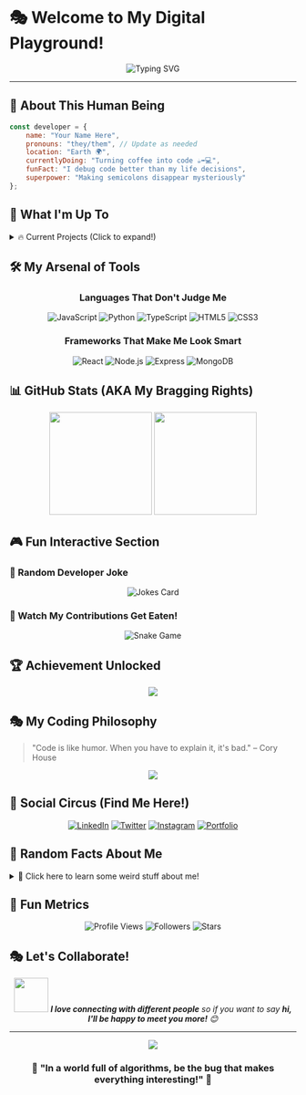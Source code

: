 # 🎭 Welcome to My Digital Playground! 

<div align="center">
  <img src="https://readme-typing-svg.herokuapp.com?font=Fira+Code&pause=1000&color=36BCF7&center=true&vCenter=true&width=435&lines=Hey+there!+I'm+a+Developer+%F0%9F%91%A8%E2%80%8D%F0%9F%92%BB;Welcome+to+my+GitHub+profile!;Let's+build+something+amazing+together!" alt="Typing SVG" />
</div>

---

## 🎪 About This Human Being

```javascript
const developer = {
    name: "Your Name Here",
    pronouns: "they/them", // Update as needed
    location: "Earth 🌍",
    currentlyDoing: "Turning coffee into code ☕➡️💻",
    funFact: "I debug code better than my life decisions",
    superpower: "Making semicolons disappear mysteriously"
};
```

## 🎯 What I'm Up To

<details>
<summary>🔥 Current Projects (Click to expand!)</summary>

- 🚀 **Project Alpha**: Building the next big thing (spoiler: it's probably another to-do app)
- 🎮 **Game Dev**: Creating games that are definitely not Flappy Bird clones
- 📱 **Mobile Magic**: Apps that make your phone smarter than you
- 🤖 **AI Experiments**: Teaching machines to be as confused as I am

</details>

## 🛠️ My Arsenal of Tools

<div align="center">

### Languages That Don't Judge Me
![JavaScript](https://img.shields.io/badge/-JavaScript-F7DF1E?style=for-the-badge&logo=javascript&logoColor=black)
![Python](https://img.shields.io/badge/-Python-3776AB?style=for-the-badge&logo=python&logoColor=white)
![TypeScript](https://img.shields.io/badge/-TypeScript-3178C6?style=for-the-badge&logo=typescript&logoColor=white)
![HTML5](https://img.shields.io/badge/-HTML5-E34F26?style=for-the-badge&logo=html5&logoColor=white)
![CSS3](https://img.shields.io/badge/-CSS3-1572B6?style=for-the-badge&logo=css3&logoColor=white)

### Frameworks That Make Me Look Smart
![React](https://img.shields.io/badge/-React-61DAFB?style=for-the-badge&logo=react&logoColor=black)
![Node.js](https://img.shields.io/badge/-Node.js-339933?style=for-the-badge&logo=node.js&logoColor=white)
![Express](https://img.shields.io/badge/-Express-000000?style=for-the-badge&logo=express&logoColor=white)
![MongoDB](https://img.shields.io/badge/-MongoDB-47A248?style=for-the-badge&logo=mongodb&logoColor=white)

</div>

## 📊 GitHub Stats (AKA My Bragging Rights)

<div align="center">
  <img height="180em" src="https://github-readme-stats.vercel.app/api?username=YOUR_GITHUB_USERNAME&show_icons=true&theme=radical&include_all_commits=true&count_private=true"/>
  <img height="180em" src="https://github-readme-stats.vercel.app/api/top-langs/?username=YOUR_GITHUB_USERNAME&layout=compact&theme=radical"/>
</div>

## 🎮 Fun Interactive Section

### 🎲 Random Developer Joke
<!-- Joke API -->
<div align="center">
  <img src="https://readme-jokes.vercel.app/api?theme=radical" alt="Jokes Card" />
</div>

### 🐍 Watch My Contributions Get Eaten!
<div align="center">
  <img src="https://github.com/YOUR_GITHUB_USERNAME/YOUR_GITHUB_USERNAME/blob/output/github-contribution-grid-snake.svg" alt="Snake Game"/>
</div>

## 🏆 Achievement Unlocked

<div align="center">
  <img src="https://github-profile-trophy.vercel.app/?username=YOUR_GITHUB_USERNAME&theme=radical&no-frame=true&no-bg=false&margin-w=4" />
</div>

## 🎭 My Coding Philosophy

> "Code is like humor. When you have to explain it, it's bad." – Cory House

<div align="center">
  <img src="https://quotes-github-readme.vercel.app/api?type=horizontal&theme=radical" />
</div>

## 🎪 Social Circus (Find Me Here!)

<div align="center">

[![LinkedIn](https://img.shields.io/badge/-LinkedIn-0077B5?style=for-the-badge&logo=linkedin&logoColor=white)](https://linkedin.com/in/YOUR_LINKEDIN)
[![Twitter](https://img.shields.io/badge/-Twitter-1DA1F2?style=for-the-badge&logo=twitter&logoColor=white)](https://twitter.com/YOUR_TWITTER)
[![Instagram](https://img.shields.io/badge/-Instagram-E4405F?style=for-the-badge&logo=instagram&logoColor=white)](https://instagram.com/YOUR_INSTAGRAM)
[![Portfolio](https://img.shields.io/badge/-Portfolio-FF5722?style=for-the-badge&logo=google-chrome&logoColor=white)](https://YOUR_WEBSITE.com)

</div>

## 🎯 Random Facts About Me

<details>
<summary>🤔 Click here to learn some weird stuff about me!</summary>

- 🌙 I'm a night owl who codes best at 2 AM
- 🍕 I believe pineapple belongs on pizza (fight me!)
- 🎵 I code to lo-fi hip hop (like every other developer)
- 🎮 I have more gaming hours than coding hours (don't tell my boss)
- 📚 I collect programming books but only read Stack Overflow
- ☕ Coffee is my debugging tool
- 🦆 I talk to rubber ducks more than humans

</details>

## 🎪 Fun Metrics

<div align="center">

![Profile Views](https://komarev.com/ghpvc/?username=YOUR_GITHUB_USERNAME&color=brightgreen&style=for-the-badge)
![Followers](https://img.shields.io/github/followers/YOUR_GITHUB_USERNAME?style=for-the-badge&color=blue)
![Stars](https://img.shields.io/github/stars/YOUR_GITHUB_USERNAME?style=for-the-badge&color=yellow)

</div>

## 🎭 Let's Collaborate!

<div align="center">
  <img src="https://media.giphy.com/media/LnQjpWaON8nhr21vNW/giphy.gif" width="60"> 
  <em><b>I love connecting with different people</b> so if you want to say <b>hi, I'll be happy to meet you more!</b> 😊</em>
</div>

---

<div align="center">
  <img src="https://capsule-render.vercel.app/api?type=waving&color=gradient&height=100&section=footer"/>
</div>

<div align="center">
  <h3>💭 "In a world full of algorithms, be the bug that makes everything interesting!" 💭</h3>
</div>

<!-- Proudly created with LOTS of coffee and a bit of madness -->